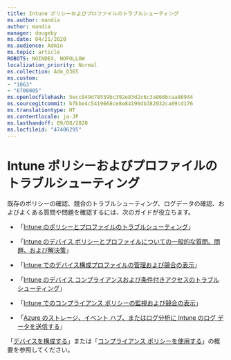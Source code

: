 ```yaml
---
title: Intune ポリシーおよびプロファイルのトラブルシューティング
ms.author: mandia
author: mandia
manager: dougeby
ms.date: 04/21/2020
ms.audience: Admin
ms.topic: article
ROBOTS: NOINDEX, NOFOLLOW
localization_priority: Normal
ms.collection: Adm_O365
ms.custom:
- "1063"
- "6700005"
ms.openlocfilehash: 5ecc849d78559bc392e83d2c6c3a866bcaa86944
ms.sourcegitcommit: b7bbe4c5419668ce8e84196db382032ca09cd176
ms.translationtype: HT
ms.contentlocale: ja-JP
ms.lasthandoff: 09/08/2020
ms.locfileid: "47406295"
---
```

# <a name="troubleshooting-intune-policy-and-profiles"></a>Intune ポリシーおよびプロファイルのトラブルシューティング

既存のポリシーの確認、競合のトラブルシューティング、ログデータの確認、およびよくある質問や問題を確認するには、次のガイドが役立ちます。

- 「[Intune のポリシーとプロファイルのトラブルシューティング](https://docs.microsoft.com/mem/intune/configuration/troubleshoot-policies-in-microsoft-intune)」

- 「[Intune のデバイス ポリシーとプロファイルについての一般的な質問、問題、および解決策](https://docs.microsoft.com/intune/device-profile-troubleshoot)」

- 「[Intune でのデバイス構成プロファイルの管理および競合の表示](https://docs.microsoft.com/intune/device-profile-monitor)」

- 「[Intune のデバイス コンプライアンスおよび条件付きアクセスのトラブルシューティング](https://docs.microsoft.com/intune/troubleshoot-conditional-access)」

- 「[Intune でのコンプライアンス ポリシーの監視および競合の表示](https://docs.microsoft.com/intune/compliance-policy-monitor)」

- 「[Azure のストレージ、イベント ハブ、またはログ分析に Intune のログ データを送信する](https://docs.microsoft.com/intune/review-logs-using-azure-monitor)」

「[デバイスを構成する](https://docs.microsoft.com/intune/device-profiles)」または「[コンプライアンス ポリシーを使用する](https://docs.microsoft.com/intune/device-compliance-get-started)」の概要を参照してください。
